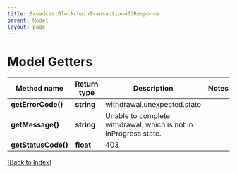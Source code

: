 ```yaml
---
title: BroadcastBlockchainTransaction403Response
parent: Model
layout: page
---
```


# Model Getters

Method name | Return type | Description | Notes
------------ | ------------- | ------------- | -------------
**getErrorCode()** | **string** | withdrawal.unexpected.state |
**getMessage()** | **string** | Unable to complete withdrawal, which is not in InProgress state. |
**getStatusCode()** | **float** | 403 |

[[Back to Index]](../index.md)
